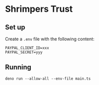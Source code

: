 # Shrimpers Trust

## Set up

Create a `.env` file with the following content:

```
PAYPAL_CLIENT_ID=xxx
PAYPAL_SECRET=yyy
```

## Running

```
deno run --allow-all --env-file main.ts
```

